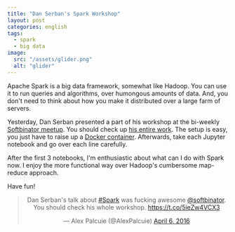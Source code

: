 ```yaml
---
title: "Dan Serban's Spark Workshop"
layout: post
categories: english
tags:
  - spark
  - big data
image:
  src: "/assets/glider.png"
  alt: "glider"
---
```


Apache Spark is a big data framework, somewhat like Hadoop. You can use it to run queries and algorithms, over humongous amounts of data. And, you don't need to think about how you make it distributed over a large farm of servers.

Yesterday, Dan Serban presented a part of his workshop at the bi-weekly [Softbinator meetup][0]. You should check up [his entire work][1]. The setup is easy, you just have to raise up a [Docker container][2]. Afterwards, take each Jupyter notebook and go over each line carefully.

After the first 3 notebooks, I'm enthusiastic about what can I do with Spark now. I enjoy the more functional way over Hadoop's cumbersome map-reduce approach.

Have fun!

<blockquote align="center" class="twitter-tweet" data-lang="en"><p lang="en" dir="ltr">Dan Serban&#39;s talk about <a href="https://twitter.com/hashtag/Spark?src=hash">#Spark</a> was fucking awesome <a href="https://twitter.com/softbinator">@softbinator</a>. You should check his whole workshop. <a href="https://t.co/5ieZw4VCX3">https://t.co/5ieZw4VCX3</a></p>&mdash; Alex Palcuie (@AlexPalcuie) <a href="https://twitter.com/AlexPalcuie/status/717773928727515136">April 6, 2016</a></blockquote> <script async src="//platform.twitter.com/widgets.js" charset="utf-8"></script>

[0]: http://www.meetup.com/Softbinator-Romanian-IT-Community/
[1]: https://github.com/dserban/SparkCode
[2]: https://github.com/dserban/SparkWorkshop
